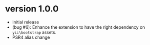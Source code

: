 version 1.0.0
=============
- Initial release
- (bug #6): Enhance the extension to have the right dependency on `yii\bootstrap` assets.
- PSR4 alias change